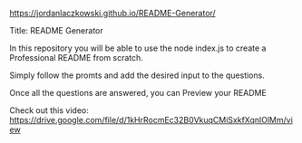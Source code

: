 https://jordanlaczkowski.github.io/README-Generator/

Title: README Generator

In this repository you will be able to use the node index.js to create a Professional README from scratch. 

Simply follow the promts and add the desired input to the questions. 

Once all the questions are answered, you can Preview your README

Check out this video: 
https://drive.google.com/file/d/1kHrRocmEc32B0VkuqCMiSxkfXqnlOlMm/view

